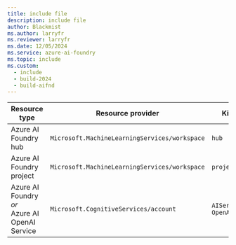 ```yaml
---
title: include file
description: include file
author: Blackmist
ms.author: larryfr
ms.reviewer: larryfr
ms.date: 12/05/2024
ms.service: azure-ai-foundry
ms.topic: include
ms.custom:
  - include
  - build-2024
  - build-aifnd
---
```


|Resource type|Resource provider|Kind|
|---|---|---|
|Azure AI Foundry hub|`Microsoft.MachineLearningServices/workspace`|`hub`|
|Azure AI Foundry project|`Microsoft.MachineLearningServices/workspace`|`project`|
|Azure AI Foundry *or*</br>Azure AI OpenAI Service|`Microsoft.CognitiveServices/account`|`AIServices`</br>`OpenAI`|
